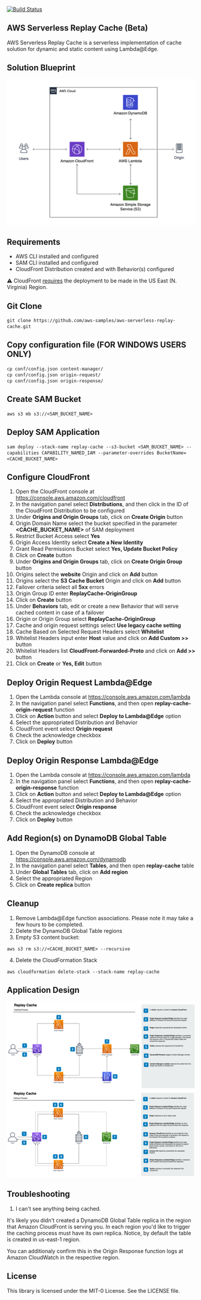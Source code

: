 [![Build Status](https://travis-ci.org/aws-samples/aws-serverless-replay-cache.svg?branch=master)](https://travis-ci.org/aws-samples/aws-serverless-replay-cache)

## AWS Serverless Replay Cache (Beta)
AWS Serverless Replay Cache is a serverless implementation of cache solution for dynamic and static content using Lambda@Edge.


## Solution Blueprint
![Solution Blueprint](blueprint.png)


## Requirements
- AWS CLI installed and configured
- SAM CLI installed and configured
- CloudFront Distribution created and with Behavior(s) configured

:warning: CloudFront [requires](https://docs.aws.amazon.com/AmazonCloudFront/latest/DeveloperGuide/lambda-requirements-limits.html#lambda-requirements-cloudfront-triggers) the deployment to be made in the US East (N. Virginia) Region.

## Git Clone
```
git clone https://github.com/aws-samples/aws-serverless-replay-cache.git
```

## Copy configuration file (FOR WINDOWS USERS ONLY)
```
cp conf/config.json content-manager/
cp conf/config.json origin-request/
cp conf/config.json origin-response/
```

## Create SAM Bucket
```
aws s3 mb s3://<SAM_BUCKET_NAME>
```

## Deploy SAM Application
```
sam deploy --stack-name replay-cache --s3-bucket <SAM_BUCKET_NAME> --capabilities CAPABILITY_NAMED_IAM --parameter-overrides BucketName=<CACHE_BUCKET_NAME>
```

## Configure CloudFront
1. Open the CloudFront console at https://console.aws.amazon.com/cloudfront
4. In the navigation panel select **Distributions**, and then click in the ID of the CloudFront Distribution to be configured
5. Under **Origins and Origin Groups** tab, click on **Create Origin** button
6. Origin Domain Name select the bucket specified in the parameter **<CACHE_BUCKET_NAME>** of SAM deployment
7. Restrict Bucket Access select **Yes**
8. Origin Access Identity select **Create a New Identity**
9. Grant Read Permissions Bucket select **Yes, Update Bucket Policy**
10. Click on **Create** button
11. Under **Origins and Origin Groups** tab, click on **Create Origin Group** button
12. Origins select the **website** Origin and click on **Add** button
13. Origins select the **S3 Cache Bucket** Origin and click on **Add** button
14. Failover criteria select all **5xx** errors
15. Origin Group ID enter **ReplayCache-OriginGroup**
16. Click on **Create** button
17. Under **Behaviors** tab, edit or create a new Behavior that will serve cached content in case of a failover
18. Origin or Origin Group select **ReplayCache-OriginGroup**
19. Cache and origin request settings select **Use legacy cache setting**
20. Cache Based on Selected Request Headers select **Whitelist**
21. Whitelist Headers input enter **Host** value and click on **Add Custom >>** button
22. Whitelist Headers list **CloudFront-Forwarded-Proto** and click on **Add >>** button
23. Click on **Create** or **Yes, Edit** button


## Deploy Origin Request Lambda@Edge
1. Open the Lambda console at https://console.aws.amazon.com/lambda
2. In the navigation panel select **Functions**, and then open **replay-cache-origin-request** function
3. Click on **Action** button and select **Deploy to Lambda@Edge** option
4. Select the appropriated Distribution and Behavior
5. CloudFront event select **Origin request**
6. Check the acknowledge checkbox
7. Click on **Deploy** button


## Deploy Origin Response Lambda@Edge
1. Open the Lambda console at https://console.aws.amazon.com/lambda
2. In the navigation panel select **Functions**, and then open **replay-cache-origin-response** function
3. Click on **Action** button and select **Deploy to Lambda@Edge** option
4. Select the appropriated Distribution and Behavior
5. CloudFront event select **Origin response**
6. Check the acknowledge checkbox
7. Click on **Deploy** button


## Add Region(s) on DynamoDB Global Table
1. Open the DynamoDB console at https://console.aws.amazon.com/dynamodb
2. In the navigation panel select **Tables**, and then open **replay-cache** table
3. Under **Global Tables** tab, click on **Add region**
4. Select the appropriated Region
5. Click on **Create replica** button


## Cleanup
1. Remove Lambda@Edge function associations. Please note it may take a few hours to be completed.
2. Delete the DynamoDB Global Table regions
3. Empty S3 content bucket:
```
aws s3 rm s3://<CACHE_BUCKET_NAME> --recursive
```
4. Delete the CloudFormation Stack
```
aws cloudformation delete-stack --stack-name replay-cache
```

## Application Design
![Caching ](Replay%20Cache-Caching.png)
![Failover](Replay%20Cache-Failover.png)


## Troubleshooting
1. I can't see anything being cached.

It's likely you didn't created a DynamoDB Global Table replica in the region that Amazon CloudFront is serving you. In each region you'd like to trigger the caching process must have its own replica. Notice, by default the table is created in us-east-1 region.

You can additionaly confirm this in the Origin Response function logs at Amazon CloudWatch in the respective region.


## License
This library is licensed under the MIT-0 License. See the LICENSE file.
